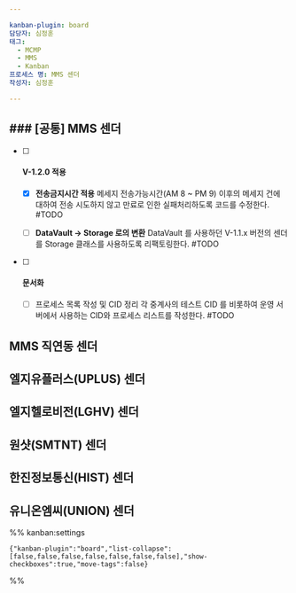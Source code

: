 ```yaml
---

kanban-plugin: board
담당자: 심정훈
태그:
  - MCMP
  - MMS
  - Kanban
프로세스 명: MMS 센더
작성자: 심정훈

---
```


## ### [공통] MMS 센더

- [ ] #### V-1.2.0 적용
	
	- [x] **전송금지시간 적용**
		메세지 전송가능시간(AM 8 ~ PM 9) 이후의 메세지 건에 대하여 전송 시도하지 않고 만료로 인한 실패처리하도록 코드를 수정한다. #TODO
	
	- [ ] **DataVault -> Storage 로의 변환**
		DataVault 를 사용하던 V-1.1.x 버전의 센더를 Storage 클래스를 사용하도록 리팩토링한다. #TODO
- [ ] #### 문서화
	
	- [ ] 프로세스 목록 작성 및 CID 정리
		각 중계사의 테스트 CID 를 비롯하여 운영 서버에서 사용하는 CID와 프로세스 리스트를 작성한다. #TODO


## MMS 직연동 센더



## 엘지유플러스(UPLUS) 센더



## 엘지헬로비전(LGHV) 센더



## 원샷(SMTNT) 센더



## 한진정보통신(HIST) 센더



## 유니온엠씨(UNION) 센더





%% kanban:settings
```
{"kanban-plugin":"board","list-collapse":[false,false,false,false,false,false,false],"show-checkboxes":true,"move-tags":false}
```
%%